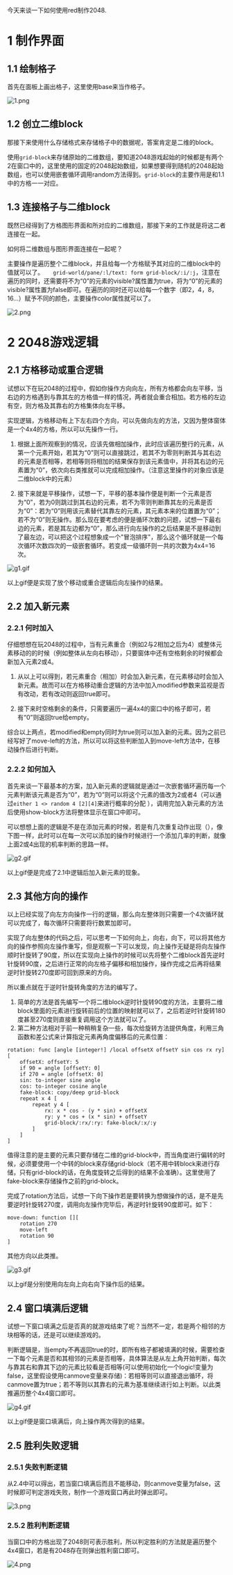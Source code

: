 今天来谈一下如何使用red制作2048.

# 1 制作界面

## 1.1 绘制格子

首先在面板上画出格子，这里使用base来当作格子。

![1.png](image\1.png)

## 1.2 创立二维block

那接下来使用什么存储格式来存储格子中的数据呢，答案肯定是二维的block。

使用```grid-block```来存储原始的二维数组，要知道2048游戏起始的时候都是有两个2在窗口中的，这里使用的固定的2048起始数组，如果想要得到随机的2048起始数组，也可以使用嵌套循环调用random方法得到。```grid-block```的主要作用是和1.1中的方格一一对应。

## 1.3 连接格子与二维block

既然已经得到了方格图形界面和所对应的二维数组，那接下来的工作就是将这二者连接在一起。

如何将二维数组与图形界面连接在一起呢？

主要操作是遍历整个二维block，并且给每一个方格赋予其对应的二维block中的值就可以了。```	grid-world/pane/:l/text: form grid-block/:i/:j```，注意在遍历的同时，还需要将不为“0”的元素的visible?属性置为true，将为“0”的元素的visible?属性置为false即可。在遍历的同时还可以给每一个数字（即2，4，8，16...）赋予不同的颜色，主要操作color属性就可以了。

![2.png](image\2.png)

# 2 2048游戏逻辑

## 2.1 方格移动或重合逻辑

试想以下在玩2048的过程中，假如你操作方向向左，所有方格都会向左平移，当右边的方格遇到与靠其左的方格值一样的情况，两者就会重合相加。若方格的左边有空，则方格及其靠右的方格集体向左平移。

实现逻辑，方格移动有上下左右四个方向，可以先做向左的方法，又因为整体窗体是一个4x4的方格，所以可以先操作一行。

1. 根据上面所观察到的情况，应该先做相加操作，此时应该遍历整行的元素，从第一个元素开始，若其为“0”则可以直接跳过，若其不为零则判断其与其右边的元素是否相等，若相等则将相加的结果保存到该元素值中，并将其右边的元素置为“0”，依次向右类推就可以完成相加操作。（注意这里操作的对象应该是二维block中的元素）

2. 接下来就是平移操作，试想一下，平移的基本操作便是判断一个元素是否为“0”，若为0则跳过到其右边的元素，若不为零则判断靠其左的元素是否为“0”：若为“0”则用该元素替代其靠左的元素，其元素本来的位置置为“0”；若不为“0”则无操作。那么现在要考虑的便是循环次数的问题，试想一下最右边的元素，若是其左边都为“0”，那么进行向左操作的之后结果是不是移动到了最左边，可以把这个过程想象成一个"冒泡排序"，那么这个循环就是一个每次循环次数四次的一级嵌套循环。若变成一级循环则一共的次数为4x4=16次。

![g1.gif](image\g1.gif)

以上gif便是实现了放个移动或重合逻辑后向左操作的结果。

## 2.2 加入新元素

### 2.2.1 何时加入 

仔细想想在玩2048的过程中，当有元素重合（例如2与2相加之后为4）或整体元素移动的的时候（例如整体从左向右移动），只要窗体中还有空格剩余的时候都会新加入元素2或4。

1. 从以上可以得到，若元素重合（相加）时会加入新元素，在元素移动时会加入新元素。故而可以在方格移动重合逻辑的方法中加入modified参数来监视是否有改动，若有改动则返回true即可。

2. 接下来时空格剩余的条件，只需要遍历一遍4x4的窗口中的格子即可，若有“0”则返回true给empty。

综合以上两点，若modified和empty同时为true则可以加入新的元素。因为之前已经写好了move-left的方法，所以可以将这些判断加入到move-left方法中，在移动操作后进行判断。


### 2.2.2 如何加入

首先来谈一下最基本的方案，加入新元素的逻辑就是通过一次嵌套循环遍历每一个元素判断该元素是否为“0”，若为“0”则可以将这个元素的值改为2或者4（可以通过```either 1 <> random 4 [2][4]```来进行概率的分配 ），调用完加入新元素的方法后使用show-block方法将整体显示在窗口中即可。

可以想想上面的逻辑是不是在添加元素的时候，若是有几次重复动作出现（），像下图一样，此时可以在每一次可以添加的操作时候进行一个添加几率的判断，就像上面2或4出现的机率判断的思路一样。

![g2.gif](image\g2.gif)

以上gif便是完成了2.1中逻辑后加入新元素的现象。


## 2.3 其他方向的操作

以上已经实现了向左方向操作一行的逻辑，那么向左整体则只需要一个4次循环就可以完成了，每次循环只需要将行数累加即可。

实现了向左整体的代码之后，可以思考一下如何向上，向右，向下，可以将其他方向的操作参照向左操作重写，但是观察一下可以发现，向上操作无疑是将向左操作顺时针旋转了90度，所以在实现向上操作的时候可以先将整个二维block首先逆时针旋转90度，之后进行正常的向左格子偏移和相加操作，操作完成之后再将结果逆时针旋转270度即可回到原来的方向。

所以重点就在于逆时针旋转角度的方法的编写了。

1. 简单的方法是首先编写一个将二维block逆时针旋转90度的方法，主要将二维block里面的元素进行旋转前后的位置的映射就可以了，之后若逆时针旋转180度甚至270度则直接重复调用这个方法就可以了。
2. 第二种方法相对于前一种稍稍复杂一些，每次给旋转方法提供角度，利用三角函数和差公式来计算指定元素再角度偏移后的元素位置：

```
rotation: func [angle [integer!] /local offsetX offsetY sin cos rx ry][
	offsetX: offsetY: 5
	if 90 = angle [offsetY: 0]
	if 270 = angle [offsetX: 0]
	sin: to-integer sine angle
	cos: to-integer cosine angle 
	fake-block: copy/deep grid-block
	repeat x 4 [
		repeat y 4 [
			rx: x * cos - (y * sin) + offsetX
			ry: y * cos + (x * sin) + offsetY
			grid-block/:rx/:ry: fake-block/:x/:y
		]
	]
]
```

值得注意的是主要的元素只要存储在二维的grid-block中，而当角度进行偏转的时候，必须要使用一个中转的block来存储grid-block（若不用中转block来进行存储，只有grid-block的话，在角度旋转之后得到的结果不会准确）。这里使用了fake-block来存储操作之前的grid-block。

完成了rotation方法后，试想一下向下操作若是要转换为想做操作的话，是不是先要逆时针旋转270度，调用向左操作完毕后，再逆时针旋转90度即可。如下：

```
move-down: function [][
	rotation 270
	move-left 
	rotation 90 
]
```

其他方向以此类推。

![g3.gif](image\g3.gif)

以上gif是分别使用向左向上向右向下操作后的结果。

## 2.4 窗口填满后逻辑

试想一下窗口填满之后是否真的就游戏结束了呢？当然不一定，若是两个相邻的方块相等的话，还是可以继续游戏的。

判断逻辑是，当empty不再返回true的时，即所有格子都被填满的时候，需要检查一下每个元素是否和其相邻的元素是否相等，具体算法是从左上角开始判断，每次与靠其右和靠其下边的元素比较看是否相等(可以使用初始化一个logic!变量为false，这里假设使用canmove变量来存储)：若相等则可以直接退出循环，将canmove置为true；若不等则以其靠右的元素为基准继续进行如上判断。以此类推遍历整个4x4窗口即可。

![g4.gif](image\g4.gif)

以上gif便是窗口填满后，向上操作两次得到的结果。

## 2.5 胜利失败逻辑

### 2.5.1 失败判断逻辑

从2.4中可以得出，若当窗口填满后而且不能移动，则canmove变量为false，这时候即可判定游戏失败，制作一个游戏窗口再此时弹出即可。

![3.png](image\3.png)

### 2.5.2 胜利判断逻辑

当窗口中的方格出现了2048则可表示胜利，所以判定胜利的方法就是遍历整个4x4窗口，若是有2048存在则弹出胜利窗口即可。

![4.png](image\4.png)










